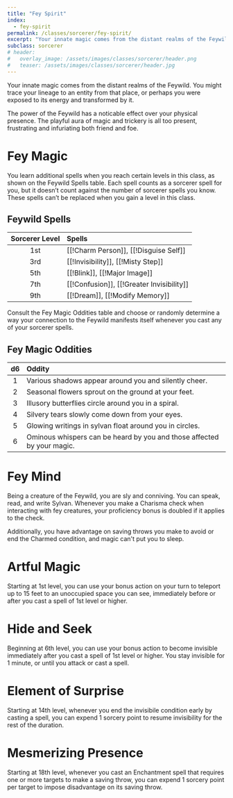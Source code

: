 ```yaml
---
title: "Fey Spirit"
index: 
  - fey-spirit
permalink: /classes/sorcerer/fey-spirit/
excerpt: "Your innate magic comes from the distant realms of the Feywild."
subclass: sorcerer
# header:
#   overlay_image: /assets/images/classes/sorcerer/header.png
#   teaser: /assets/images/classes/sorcerer/header.jpg
---
```

Your innate magic comes from the distant realms of the Feywild. You might trace your lineage to an entity from that place, or perhaps you were exposed to its energy and transformed by it.

The power of the Feywild has a noticable effect over your physical presence. The playful aura of magic and trickery is all too present, frustrating and infuriating both friend and foe.

# Fey Magic
You learn additional spells when you reach certain levels in this class, as shown on the Feywild Spells table. Each spell counts as a sorcerer spell for you, but it doesn’t count against the number of sorcerer spells you know. These spells can’t be replaced when you gain a level in this class.

## Feywild Spells

| Sorcerer Level | Spells |
| :------------: | :----- |
| 1st | [[!Charm Person]], [[!Disguise Self]] |
| 3rd | [[!Invisibility]], [[!Misty Step]] |
| 5th | [[!Blink]], [[!Major Image]] |
| 7th | [[!Confusion]], [[!Greater Invisibility]] |
| 9th | [[!Dream]], [[!Modify Memory]] |

Consult the Fey Magic Oddities table and choose or randomly determine a way your connection to the Feywild manifests itself whenever you cast any of your sorcerer spells. 

## Fey Magic Oddities

| d6    | Oddity |
| :---: | :----- |
| 1 | Various shadows appear around you and silently cheer. |
| 2 | Seasonal flowers sprout on the ground at your feet. |
| 3 | Illusory butterflies circle around you in a spiral. |
| 4 | Silvery tears slowly come down from your eyes. |
| 5 | Glowing writings in sylvan float around you in circles. |
| 6 | Ominous whispers can be heard by you and those affected by your magic. |

# Fey Mind
Being a creature of the Feywild, you are sly and conniving. You can speak, read, and write Sylvan. Whenever you make a Charisma check when interacting with fey creatures, your proficiency bonus is doubled if it applies to the check.

Additionally, you have advantage on saving throws you make to avoid or end the Charmed condition, and magic can't put you to sleep.

# Artful Magic
Starting at 1st level, you can use your bonus action on your turn to teleport up to 15 feet to an unoccupied space you can see, immediately before or after you cast a spell of 1st level or higher.

# Hide and Seek
Beginning at 6th level, you can use your bonus action to become invisible immediately after you cast a spell of 1st level or higher. You stay invisible for 1 minute, or until you attack or cast a spell.

# Element of Surprise
Starting at 14th level, whenever you end the invisibile condition early by casting a spell, you can expend 1 sorcery point to resume invisibility for the rest of the duration.

# Mesmerizing Presence
Starting at 18th level, whenever you cast an Enchantment spell that requires one or more targets to make a saving throw, you can expend 1 sorcery point per target to impose disadvantage on its saving throw.